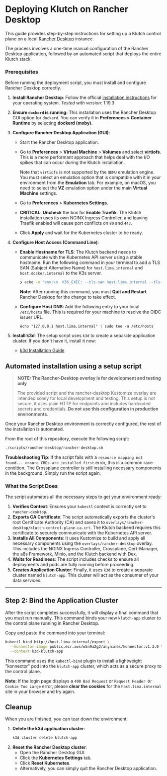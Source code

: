 # Deploying Klutch on Rancher Desktop

This guide provides step-by-step instructions for setting up a Klutch control plane on a local [Rancher Desktop](https://rancherdesktop.io/)
instance.

The process involves a one-time manual configuration of the Rancher Desktop application, followed by an automated script
that deploys the entire Klutch stack.

### Prerequisites

Before running the deployment script, you must install and configure Rancher Desktop correctly.

1.  **Install Rancher Desktop**: Follow the official [installation instructions](https://docs.rancherdesktop.io/getting-started/installation/)
for your operating system. *Tested with version:* 1.19.3
2. **Ensure `dockerd` is running:** This installation uses the Rancher Desktop GUI option for `dockerd`. You can verify it in **Preferences > Container Runtime** by selecting **dockerd (moby)**.
3.  **Configure Rancher Desktop Application (GUI)**:
    *   Start the Rancher Desktop application.
    *   Go to **Preferences** > **Virtual Machine** > **Volumes** and select **virtiofs**. This is a more performant
    approach that helps deal with the I/O spikes that can occur during the Klutch installation.

        Note that `virtiofs` is not supported by the `QEMU` emulation engine. You must select an emulation option that
        is compatible with it in your environment from the **Emulation** tab. For example, on macOS, you need to select
        the **VZ** emulation option under the main **Virtual Machine** settings.
    *   Go to **Preferences** > **Kubernetes Settings**.
    *   **CRITICAL**: **Uncheck** the box for **Enable Traefik**. The Klutch installation uses its own NGINX Ingress
        Controller, and leaving Traefik enabled will cause port conflicts on `80` and `443`.
    *   Click **Apply** and wait for the Kubernetes cluster to be ready.

4.  **Configure Host Access (Command Line)**:
    *   **Enable Hostname for TLS**: The Klutch backend needs to communicate with the Kubernetes API server using a
        stable hostname. Run the following command in your terminal to add a TLS SAN (Subject Alternative Name) for
        `host.lima.internal` and `host.docker.internal` to the K3s server.

        ```bash
        ❯ echo -e "env:\n  K3S_EXEC: --tls-san host.lima.internal --tls-san host.docker.internal" > ~/Library/Application\ Support/rancher-desktop/lima/_config/override.yaml
        ```
        **Note**: After running this command, you must **Quit and Restart** Rancher Desktop for the change to take effect.

    *   **Configure Host DNS**: Add the following entry to your local `/etc/hosts` file. This is required for your
         machine to resolve the OIDC issuer URL.

        ```
        echo "127.0.0.1 host.lima.internal" | sudo tee -a /etc/hosts
        ```

5.  **Install k3d**: The setup script uses `k3d` to create a separate application cluster. If you don't have it, install it now:
    *   [k3d Installation Guide](https://k3d.io/v5.4.1/#installation)


## Automated installation using a setup script

> **NOTE:  The Rancher-Desktop overlay is for development and testing only**
>
> The provided script and the rancher-desktop Kustomize overlay are intended solely for local development and testing. This
setup is not secure, it uses plain HTTP for endpoints and includes hardcoded secrets and credentials. **Do not use this configuration in production environments.**


Once your Rancher Desktop environment is correctly configured, the rest of the installation is automated.

From the root of this repository, execute the following script:

```bash
./scripts/rancher-desktop/rancher-desktop.sh
```

**Troubleshooting Tip**: If the script fails with a `resource mapping not found... ensure CRDs are installed first` error,
this is a common race condition. The Crossplane controller is still installing necessary components in the background.
Simply run the script again.

### What the Script Does

The script automates all the necessary steps to get your environment ready:

1.  **Verifies Context**: Ensures your `kubectl` context is correctly set to `rancher-desktop`.
2.  **Exports CA Certificate**: The script automatically exports the cluster's root Certificate Authority (CA) and saves
    it to `overlays/rancher-desktop/klutch-control-plane-ca.crt`. The Klutch backend requires this certificate to
    securely communicate with the Kubernetes API server.
3.  **Installs All Components**: It uses Kustomize to build and apply all necessary components using the
     `overlays/rancher-desktop` overlay. This includes the NGINX Ingress Controller, Crossplane, Cert-Manager, the a8s
      Framework, Minio, and the Klutch backend with Dex.
4.  **Waits for Readiness**: The script includes checks to ensure all deployments and pods are fully running before
    proceeding.
5.  **Creates Application Cluster**: Finally, it uses `k3d` to create a separate cluster named `klutch-app`. This
     cluster will act as the consumer of your data services.

---

## Step 2: Bind the Application Cluster

After the script completes successfully, it will display a final command that you must run manually. This command binds
your new `klutch-app` cluster to the control plane running in Rancher Desktop.

Copy and paste the command into your terminal:

```bash
kubectl bind http://host.lima.internal/export \
  --konnector-image public.ecr.aws/w5n9a2g2/anynines/konnector:v1.3.0 \
  --context k3d-klutch-app
```

This command uses the `kubectl-bind` plugin to install a lightweight "konnector" pod into the `klutch-app` cluster,
which acts as a secure proxy to the control plane.

**Note:** If the login page displays a `400 Bad Request` or `Request Header Or Cookie Too Large` error, please **clear the cookies**
for the `host.lima.internal` site in your browser and try again.

## Cleanup

When you are finished, you can tear down the environment:

1.  **Delete the k3d application cluster**:
    ```bash
    k3d cluster delete klutch-app
    ```
2.  **Reset the Rancher Desktop cluster**:
    *   Open the Rancher Desktop GUI.
    *   Click the **Kubernetes Settings** tab.
    *   Click **Reset Kubernetes**.
    *   Alternatively, you can simply quit the Rancher Desktop application.
